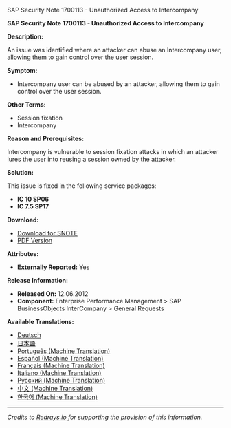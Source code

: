 SAP Security Note 1700113 - Unauthorized Access to Intercompany

**SAP Security Note 1700113 - Unauthorized Access to Intercompany**

**Description:**

An issue was identified where an attacker can abuse an Intercompany user, allowing them to gain control over the user session.

**Symptom:**

- Intercompany user can be abused by an attacker, allowing them to gain control over the user session.

**Other Terms:**

- Session fixation
- Intercompany

**Reason and Prerequisites:**

Intercompany is vulnerable to session fixation attacks in which an attacker lures the user into reusing a session owned by the attacker.

**Solution:**

This issue is fixed in the following service packages:

- **IC 10 SP06**
- **IC 7.5 SP17**

**Download:**

- [Download for SNOTE](https://notesdownloads.sap.com/note/0040000017411942017)
- [PDF Version](https://userapps.support.sap.com/sap/support/sfm/notes/print/0001700113?language=en-US&token=0C4B22F64701F36DB86DCC10DB618B80)

**Attributes:**

- **Externally Reported:** Yes

**Release Information:**

- **Released On:** 12.06.2012
- **Component:** Enterprise Performance Management > SAP BusinessObjects InterCompany > General Requests

**Available Translations:**

- [Deutsch](https://me.sap.com/notes/0001700113/D)
- [日本語](https://me.sap.com/notes/0001700113/J)
- [Português (Machine Translation)](https://me.sap.com/notes/0001700113/P)
- [Español (Machine Translation)](https://me.sap.com/notes/0001700113/S)
- [Français (Machine Translation)](https://me.sap.com/notes/0001700113/F)
- [Italiano (Machine Translation)](https://me.sap.com/notes/0001700113/I)
- [Русский (Machine Translation)](https://me.sap.com/notes/0001700113/R)
- [中文 (Machine Translation)](https://me.sap.com/notes/0001700113/1)
- [한국어 (Machine Translation)](https://me.sap.com/notes/0001700113/3)

---

*Credits to [Redrays.io](https://redrays.io) for supporting the provision of this information.*